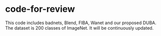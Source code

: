 # code-for-review
This code includes badnets, Blend, FIBA, Wanet and our proposed DUBA. 
The dataset is 200 classes of ImageNet.
It will be continuously updated.
